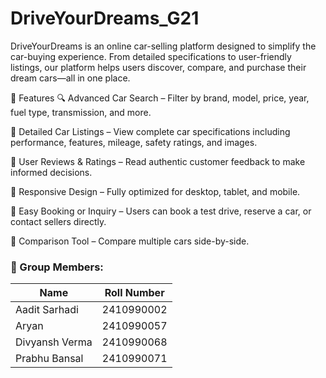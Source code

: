 # DriveYourDreams_G21

DriveYourDreams is an online car-selling platform designed to simplify the car-buying experience. From detailed specifications to user-friendly listings, our platform helps users discover, compare, and purchase their dream cars—all in one place.

🌟 Features
🔍 Advanced Car Search – Filter by brand, model, price, year, fuel type, transmission, and more.

📄 Detailed Car Listings – View complete car specifications including performance, features, mileage, safety ratings, and images.

💬 User Reviews & Ratings – Read authentic customer feedback to make informed decisions.

📱 Responsive Design – Fully optimized for desktop, tablet, and mobile.

🛒 Easy Booking or Inquiry – Users can book a test drive, reserve a car, or contact sellers directly.

🧾 Comparison Tool – Compare multiple cars side-by-side.

### 👥 Group Members:

| Name              | Roll Number     |
|-------------------|-----------------|
| Aadit Sarhadi     | 2410990002      |
| Aryan             | 2410990057      |
| Divyansh Verma    | 2410990068      |
| Prabhu Bansal     | 2410990071      |
